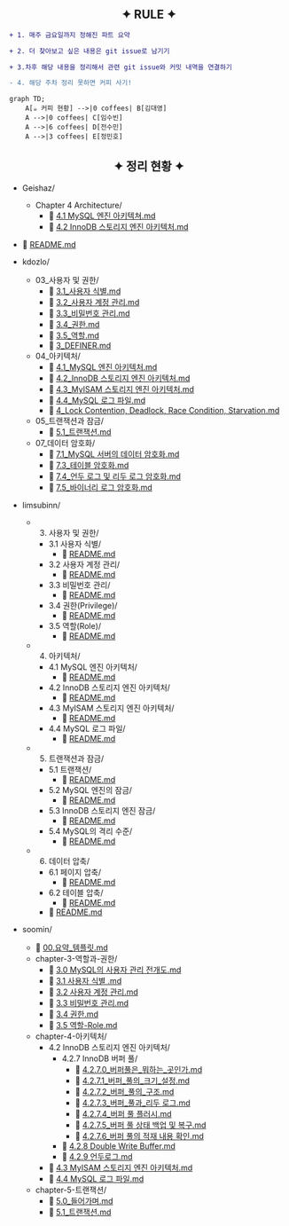 
<h2 align="center">✦ RULE ✦</h2>

```diff
+ 1. 매주 금요일까지 정해진 파트 요약

+ 2. 더 찾아보고 싶은 내용은 git issue로 남기기

+ 3.차후 해당 내용을 정리해서 관련 git issue와 커밋 내역을 연결하기

- 4. 해당 주차 정리 못하면 커피 사기!
```

```mermaid
graph TD;
    A[☕ 커피 현황] -->|0 coffees| B[김대영]
    A -->|0 coffees| C[임수빈]
    A -->|6 coffees| D[전수민]
    A -->|3 coffees| E[정민호]
```

<h2 align='center'>✦ 정리 현황 ✦</h2>



<!--TREE START-->

- Geishaz/
  - Chapter 4 Architecture/
    - 📄 [4.1 MySQL 엔진 아키텍쳐.md](Geishaz/Chapter%204%20Architecture/4.1%20MySQL%20엔진%20아키텍쳐.md)
    - 📄 [4.2 InnoDB 스토리지 엔진 아키텍처.md](Geishaz/Chapter%204%20Architecture/4.2%20InnoDB%20스토리지%20엔진%20아키텍처.md)

- 📄 [README.md](README.md)

- kdozlo/
  - 03_사용자 및 권한/
    - 📄 [3.1_사용자 식별.md](kdozlo/03_사용자%20및%20권한/3.1_사용자%20식별.md)
    - 📄 [3.2_사용자 계정 관리.md](kdozlo/03_사용자%20및%20권한/3.2_사용자%20계정%20관리.md)
    - 📄 [3.3_비밀번호 관리.md](kdozlo/03_사용자%20및%20권한/3.3_비밀번호%20관리.md)
    - 📄 [3.4_권한.md](kdozlo/03_사용자%20및%20권한/3.4_권한.md)
    - 📄 [3.5_역할.md](kdozlo/03_사용자%20및%20권한/3.5_역할.md)
    - 📄 [3_DEFINER.md](kdozlo/03_사용자%20및%20권한/3_DEFINER.md)
  - 04_아키텍처/
    - 📄 [4.1_MySQL 엔진 아키텍처.md](kdozlo/04_아키텍처/4.1_MySQL%20엔진%20아키텍처.md)
    - 📄 [4.2_InnoDB 스토리지 엔진 아키텍처.md](kdozlo/04_아키텍처/4.2_InnoDB%20스토리지%20엔진%20아키텍처.md)
    - 📄 [4.3_MyISAM 스토리지 엔진 아키텍처.md](kdozlo/04_아키텍처/4.3_MyISAM%20스토리지%20엔진%20아키텍처.md)
    - 📄 [4.4_MySQL 로그 파일.md](kdozlo/04_아키텍처/4.4_MySQL%20로그%20파일.md)
    - 📄 [4_Lock Contention, Deadlock, Race Condition, Starvation.md](kdozlo/04_아키텍처/4_Lock%20Contention,%20Deadlock,%20Race%20Condition,%20Starvation.md)
  - 05_트랜잭션과 잠금/
    - 📄 [5.1_트랜잭션.md](kdozlo/05_트랜잭션과%20잠금/5.1_트랜잭션.md)
  - 07_데이터 암호화/
    - 📄 [7.1_MySQL 서버의 데이터 암호화.md](kdozlo/07_데이터%20암호화/7.1_MySQL%20서버의%20데이터%20암호화.md)
    - 📄 [7.3_테이블 암호화.md](kdozlo/07_데이터%20암호화/7.3_테이블%20암호화.md)
    - 📄 [7.4_언두 로그 및 리두 로그 암호화.md](kdozlo/07_데이터%20암호화/7.4_언두%20로그%20및%20리두%20로그%20암호화.md)
    - 📄 [7.5_바이너리 로그 암호화.md](kdozlo/07_데이터%20암호화/7.5_바이너리%20로그%20암호화.md)

- limsubinn/
  - 03. 사용자 및 권한/
    - 3.1 사용자 식별/
      - 📄 [README.md](limsubinn/03.%20사용자%20및%20권한/3.1%20사용자%20식별/README.md)
    - 3.2 사용자 계정 관리/
      - 📄 [README.md](limsubinn/03.%20사용자%20및%20권한/3.2%20사용자%20계정%20관리/README.md)
    - 3.3 비밀번호 관리/
      - 📄 [README.md](limsubinn/03.%20사용자%20및%20권한/3.3%20비밀번호%20관리/README.md)
    - 3.4 권한(Privilege)/
      - 📄 [README.md](limsubinn/03.%20사용자%20및%20권한/3.4%20권한(Privilege)/README.md)
    - 3.5 역할(Role)/
      - 📄 [README.md](limsubinn/03.%20사용자%20및%20권한/3.5%20역할(Role)/README.md)
  - 04. 아키텍처/
    - 4.1 MySQL 엔진 아키텍처/
      - 📄 [README.md](limsubinn/04.%20아키텍처/4.1%20MySQL%20엔진%20아키텍처/README.md)
    - 4.2 InnoDB 스토리지 엔진 아키텍처/
      - 📄 [README.md](limsubinn/04.%20아키텍처/4.2%20InnoDB%20스토리지%20엔진%20아키텍처/README.md)
    - 4.3 MyISAM 스토리지 엔진 아키텍처/
      - 📄 [README.md](limsubinn/04.%20아키텍처/4.3%20MyISAM%20스토리지%20엔진%20아키텍처/README.md)
    - 4.4 MySQL 로그 파일/
      - 📄 [README.md](limsubinn/04.%20아키텍처/4.4%20MySQL%20로그%20파일/README.md)
  - 05. 트랜잭션과 잠금/
    - 5.1 트랜잭션/
      - 📄 [README.md](limsubinn/05.%20트랜잭션과%20잠금/5.1%20트랜잭션/README.md)
    - 5.2 MySQL 엔진의 잠금/
      - 📄 [README.md](limsubinn/05.%20트랜잭션과%20잠금/5.2%20MySQL%20엔진의%20잠금/README.md)
    - 5.3 InnoDB 스토리지 엔진 잠금/
      - 📄 [README.md](limsubinn/05.%20트랜잭션과%20잠금/5.3%20InnoDB%20스토리지%20엔진%20잠금/README.md)
    - 5.4 MySQL의 격리 수준/
      - 📄 [README.md](limsubinn/05.%20트랜잭션과%20잠금/5.4%20MySQL의%20격리%20수준/README.md)
  - 06. 데이터 압축/
    - 6.1 페이지 압축/
      - 📄 [README.md](limsubinn/06.%20데이터%20압축/6.1%20페이지%20압축/README.md)
    - 6.2 테이블 압축/
      - 📄 [README.md](limsubinn/06.%20데이터%20압축/6.2%20테이블%20압축/README.md)
    - 📄 [README.md](limsubinn/06.%20데이터%20압축/README.md)

- soomin/
  - 📄 [00.요약_템플릿.md](soomin/00.요약_템플릿.md)
  - chapter-3-역할과-권한/
    - 📄 [3.0 MySQL의 사용자 관리 전개도.md](soomin/chapter-3-역할과-권한/3.0%20MySQL의%20사용자%20관리%20전개도.md)
    - 📄 [3.1 사용자 식별 .md](soomin/chapter-3-역할과-권한/3.1%20사용자%20식별%20.md)
    - 📄 [3.2 사용자 계정 관리.md](soomin/chapter-3-역할과-권한/3.2%20사용자%20계정%20관리.md)
    - 📄 [3.3 비밀번호 관리.md](soomin/chapter-3-역할과-권한/3.3%20비밀번호%20관리.md)
    - 📄 [3.4 권한.md](soomin/chapter-3-역할과-권한/3.4%20권한.md)
    - 📄 [3.5 역할-Role.md](soomin/chapter-3-역할과-권한/3.5%20역할-Role.md)
  - chapter-4-아키텍처/
    - 4.2 InnoDB 스토리지 엔진 아키텍처/
      - 4.2.7 InnoDB 버퍼 풀/
        - 📄 [4.2.7.0_버퍼풀은_뭐하는_곳인가.md](soomin/chapter-4-아키텍처/4.2%20InnoDB%20스토리지%20엔진%20아키텍처/4.2.7%20InnoDB%20버퍼%20풀/4.2.7.0_버퍼풀은_뭐하는_곳인가.md)
        - 📄 [4.2.7.1_버퍼_풀의_크기_설정.md](soomin/chapter-4-아키텍처/4.2%20InnoDB%20스토리지%20엔진%20아키텍처/4.2.7%20InnoDB%20버퍼%20풀/4.2.7.1_버퍼_풀의_크기_설정.md)
        - 📄 [4.2.7.2_버퍼_풀의_구조.md](soomin/chapter-4-아키텍처/4.2%20InnoDB%20스토리지%20엔진%20아키텍처/4.2.7%20InnoDB%20버퍼%20풀/4.2.7.2_버퍼_풀의_구조.md)
        - 📄 [4.2.7.3_버퍼_풀과_리두 로그.md](soomin/chapter-4-아키텍처/4.2%20InnoDB%20스토리지%20엔진%20아키텍처/4.2.7%20InnoDB%20버퍼%20풀/4.2.7.3_버퍼_풀과_리두%20로그.md)
        - 📄 [4.2.7.4_버퍼 풀 플러시.md](soomin/chapter-4-아키텍처/4.2%20InnoDB%20스토리지%20엔진%20아키텍처/4.2.7%20InnoDB%20버퍼%20풀/4.2.7.4_버퍼%20풀%20플러시.md)
        - 📄 [4.2.7.5_버퍼 풀 상태 백업 및 복구.md](soomin/chapter-4-아키텍처/4.2%20InnoDB%20스토리지%20엔진%20아키텍처/4.2.7%20InnoDB%20버퍼%20풀/4.2.7.5_버퍼%20풀%20상태%20백업%20및%20복구.md)
        - 📄 [4.2.7.6_버퍼 풀의 적재 내용 확인.md](soomin/chapter-4-아키텍처/4.2%20InnoDB%20스토리지%20엔진%20아키텍처/4.2.7%20InnoDB%20버퍼%20풀/4.2.7.6_버퍼%20풀의%20적재%20내용%20확인.md)
      - 📄 [4.2.8 Double Write Buffer.md](soomin/chapter-4-아키텍처/4.2%20InnoDB%20스토리지%20엔진%20아키텍처/4.2.8%20Double%20Write%20Buffer.md)
      - 📄 [4.2.9 언두로그.md](soomin/chapter-4-아키텍처/4.2%20InnoDB%20스토리지%20엔진%20아키텍처/4.2.9%20언두로그.md)
    - 📄 [4.3 MyISAM 스토리지 엔진 아키텍처.md](soomin/chapter-4-아키텍처/4.3%20MyISAM%20스토리지%20엔진%20아키텍처.md)
    - 📄 [4.4 MySQL 로그 파일.md](soomin/chapter-4-아키텍처/4.4%20MySQL%20로그%20파일.md)
  - chapter-5-트랜잭션/
    - 📄 [5.0_들어가며.md](soomin/chapter-5-트랜잭션/5.0_들어가며.md)
    - 📄 [5.1_트랜잭션.md](soomin/chapter-5-트랜잭션/5.1_트랜잭션.md)

<!--TREE END-->



